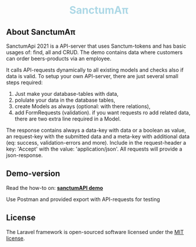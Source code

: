 <h1 align="center" color="lightblue" style="color:lightblue;">SanctumA&pi;</h1>


## About SanctumA&pi;

SanctumApi 2021 is a API-server that uses Sanctum-tokens and has basic usages of: find, all and CRUD.
The demo contains data where customers can order beers-products via an employee.

It calls API-requests dynamically to all existing models and checks also if data is valid.
To setup your own API-server, there are just several small steps required:
1. Just make your database-tables with data,
2. polulate your data in the database tables,
3. create Models as always (optional: with there relations),
4. add FormRequests (validation).
if you want requests ro add related data, there are two extra line required in a Model.

The response contains always a data-key with data or a boolean as value,
an request-key with the submitted data 
and a meta-key with additional data (eq: success, validation-errors and more).
Include in the request-header a key: 'Accept' with the value: 'application/json'.
All requests will provide a json-response.



## Demo-version

Read the how-to on:
**[sanctumAPI demo](https://sanctumapi.incubics.net.com/)**

Use Postman and provided export with API-requests for testing


## License

The Laravel framework is open-sourced software licensed under the [MIT license](https://opensource.org/licenses/MIT).

